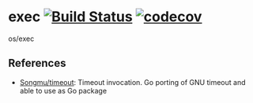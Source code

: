 # exec [![Build Status](https://travis-ci.org/k1LoW/exec.svg?branch=master)](https://travis-ci.org/k1LoW/exec) [![codecov](https://codecov.io/gh/k1LoW/exec/branch/master/graph/badge.svg)](https://codecov.io/gh/k1LoW/exec)

os/exec

## References

- [Songmu/timeout](https://github.com/Songmu/timeout): Timeout invocation. Go porting of GNU timeout and able to use as Go package

